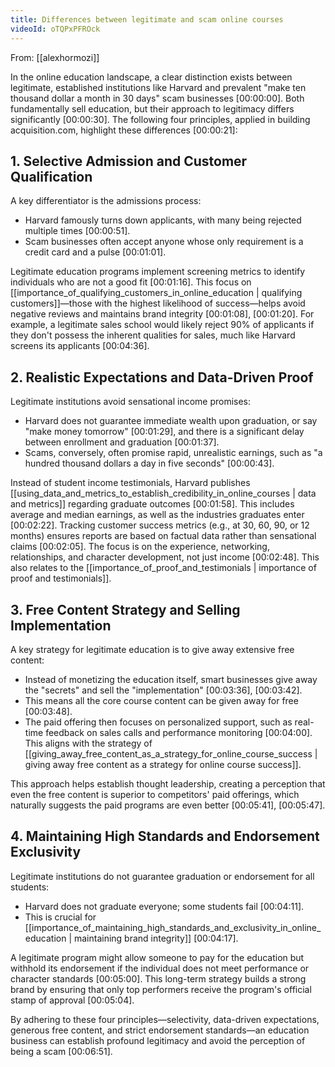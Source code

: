 ```yaml
---
title: Differences between legitimate and scam online courses
videoId: oTQPxPFROck
---
```


From: [[alexhormozi]] <br/> 

In the online education landscape, a clear distinction exists between legitimate, established institutions like Harvard and prevalent "make ten thousand dollar a month in 30 days" scam businesses <a class="yt-timestamp" data-t="00:00:00">[00:00:00]</a>. Both fundamentally sell education, but their approach to legitimacy differs significantly <a class="yt-timestamp" data-t="00:00:30">[00:00:30]</a>. The following four principles, applied in building acquisition.com, highlight these differences <a class="yt-timestamp" data-t="00:00:21">[00:00:21]</a>:

## 1. Selective Admission and Customer Qualification

A key differentiator is the admissions process:
*   Harvard famously turns down applicants, with many being rejected multiple times <a class="yt-timestamp" data-t="00:00:51">[00:00:51]</a>.
*   Scam businesses often accept anyone whose only requirement is a credit card and a pulse <a class="yt-timestamp" data-t="00:01:01">[00:01:01]</a>.

Legitimate education programs implement screening metrics to identify individuals who are not a good fit <a class="yt-timestamp" data-t="00:01:16">[00:01:16]</a>. This focus on [[importance_of_qualifying_customers_in_online_education | qualifying customers]]—those with the highest likelihood of success—helps avoid negative reviews and maintains brand integrity <a class="yt-timestamp" data-t="00:01:08">[00:01:08]</a>, <a class="yt-timestamp" data-t="00:01:20">[00:01:20]</a>. For example, a legitimate sales school would likely reject 90% of applicants if they don't possess the inherent qualities for sales, much like Harvard screens its applicants <a class="yt-timestamp" data-t="00:04:36">[00:04:36]</a>.

## 2. Realistic Expectations and Data-Driven Proof

Legitimate institutions avoid sensational income promises:
*   Harvard does not guarantee immediate wealth upon graduation, or say "make money tomorrow" <a class="yt-timestamp" data-t="00:01:29">[00:01:29]</a>, and there is a significant delay between enrollment and graduation <a class="yt-timestamp" data-t="00:01:37">[00:01:37]</a>.
*   Scams, conversely, often promise rapid, unrealistic earnings, such as "a hundred thousand dollars a day in five seconds" <a class="yt-timestamp" data-t="00:00:43">[00:00:43]</a>.

Instead of student income testimonials, Harvard publishes [[using_data_and_metrics_to_establish_credibility_in_online_courses | data and metrics]] regarding graduate outcomes <a class="yt-timestamp" data-t="00:01:58">[00:01:58]</a>. This includes average and median earnings, as well as the industries graduates enter <a class="yt-timestamp" data-t="00:02:22">[00:02:22]</a>. Tracking customer success metrics (e.g., at 30, 60, 90, or 12 months) ensures reports are based on factual data rather than sensational claims <a class="yt-timestamp" data-t="00:02:05">[00:02:05]</a>. The focus is on the experience, networking, relationships, and character development, not just income <a class="yt-timestamp" data-t="00:02:48">[00:02:48]</a>. This also relates to the [[importance_of_proof_and_testimonials | importance of proof and testimonials]].

## 3. Free Content Strategy and Selling Implementation

A key strategy for legitimate education is to give away extensive free content:
*   Instead of monetizing the education itself, smart businesses give away the "secrets" and sell the "implementation" <a class="yt-timestamp" data-t="00:03:36">[00:03:36]</a>, <a class="yt-timestamp" data-t="00:03:42">[00:03:42]</a>.
*   This means all the core course content can be given away for free <a class="yt-timestamp" data-t="00:03:48">[00:03:48]</a>.
*   The paid offering then focuses on personalized support, such as real-time feedback on sales calls and performance monitoring <a class="yt-timestamp" data-t="00:04:00">[00:04:00]</a>. This aligns with the strategy of [[giving_away_free_content_as_a_strategy_for_online_course_success | giving away free content as a strategy for online course success]].

This approach helps establish thought leadership, creating a perception that even the free content is superior to competitors' paid offerings, which naturally suggests the paid programs are even better <a class="yt-timestamp" data-t="00:05:41">[00:05:41]</a>, <a class="yt-timestamp" data-t="00:05:47">[00:05:47]</a>.

## 4. Maintaining High Standards and Endorsement Exclusivity

Legitimate institutions do not guarantee graduation or endorsement for all students:
*   Harvard does not graduate everyone; some students fail <a class="yt-timestamp" data-t="00:04:11">[00:04:11]</a>.
*   This is crucial for [[importance_of_maintaining_high_standards_and_exclusivity_in_online_education | maintaining brand integrity]] <a class="yt-timestamp" data-t="00:04:17">[00:04:17]</a>.

A legitimate program might allow someone to pay for the education but withhold its endorsement if the individual does not meet performance or character standards <a class="yt-timestamp" data-t="00:05:00">[00:05:00]</a>. This long-term strategy builds a strong brand by ensuring that only top performers receive the program's official stamp of approval <a class="yt-timestamp" data-t="00:05:04">[00:05:04]</a>.

By adhering to these four principles—selectivity, data-driven expectations, generous free content, and strict endorsement standards—an education business can establish profound legitimacy and avoid the perception of being a scam <a class="yt-timestamp" data-t="00:06:51">[00:06:51]</a>.